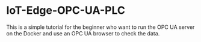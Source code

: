 # IoT-Edge-OPC-UA-PLC
This is a simple tutorial for the beginner who want to run the OPC UA server on the Docker and use an OPC UA browser to check the data.
